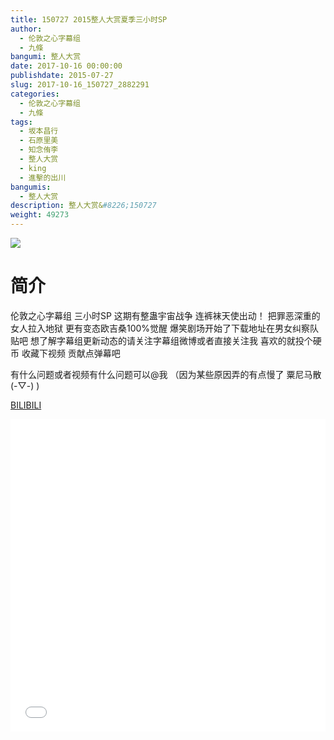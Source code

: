 ```yaml
---
title: 150727 2015整人大赏夏季三小时SP
author: 
  - 伦敦之心字幕组
  - 九條
bangumi: 整人大赏
date: 2017-10-16 00:00:00
publishdate: 2015-07-27
slug: 2017-10-16_150727_2882291
categories: 
  - 伦敦之心字幕组
  - 九條
tags: 
  - 坂本昌行
  - 石原里美
  - 知念侑李
  - 整人大赏
  - king
  - 進擊的出川
bangumis: 
  - 整人大赏
description: 整人大赏&#8226;150727
weight: 49273
---
```


![](https://i.imgur.com/B1csbgt.jpg)

# 简介  
伦敦之心字幕组 三小时SP 这期有整蛊宇宙战争 连裤袜天使出动！ 把罪恶深重的女人拉入地狱 更有变态欧吉桑100%觉醒 爆笑剧场开始了下载地址在男女纠察队贴吧 想了解字幕组更新动态的请关注字幕组微博或者直接关注我 喜欢的就投个硬币 收藏下视频 贡献点弹幕吧


有什么问题或者视频有什么问题可以@我 （因为某些原因弄的有点慢了 粟尼马散(-▽-) )

  [BILIBILI](https://www.bilibili.com/video/av2882291/)


<div class="vcontainer">  <iframe class='video' src="//www.bilibili.com/blackboard/player.html?cid=4503506&aid=2882291" width="100%" height="500" frameborder="0" allowfullscreen="allowfullscreen"></iframe></div>
